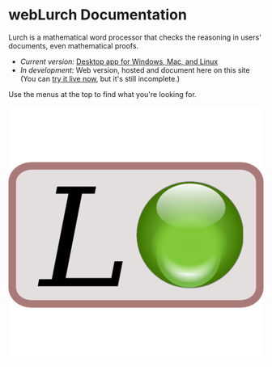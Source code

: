 
# webLurch Documentation

Lurch is a mathematical word processor that checks the reasoning in users'
documents, even mathematical proofs.

 * *Current version:* [Desktop app for Windows, Mac,
   and Linux](http://lurchmath.org)
 * *In development:* Web version, hosted and document here on this site<br>
   (You can
   [try it live now](http://nathancarter.github.io/weblurch/app/app.html),
   but it's still incomplete.)

Use the menus at the top to find what you're looking for.

![](desktop-lurch-icon.png)
